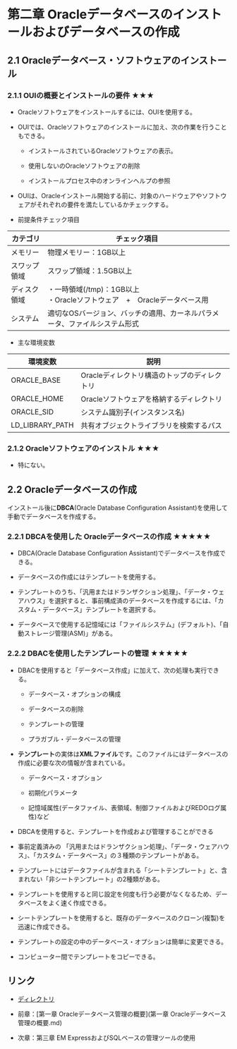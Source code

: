 # 第二章 Oracleデータベースのインストールおよびデータベースの作成

## 2.1 Oracleデータベース・ソフトウェアのインストール

### 2.1.1 OUIの概要とインストールの要件 ★★★

+ Oracleソフトウェアをインストールするには、OUIを使用する。

+ OUIでは、Oracleソフトウェアのインストールに加え、次の作業を行うこともできる。

    + インストールされているOracleソフトウェアの表示。

    + 使用しないのOracleソフトウェアの削除

    + インストールプロセス中のオンラインヘルプの参照

+ OUIは、Oracleインストール開始する前に、対象のハードウェアやソフトウェアがそれぞれの要件を満たしているかチェックする。

+ 前提条件チェック項目

|カテゴリ |チェック項目 |
|---- |---- |
|メモリー |物理メモリー：1GB以上 |
|スワップ領域 |スワップ領域：1.5GB以上 |
|ディスク領域 |・一時領域(/tmp)：1GB以上<br>・Oracleソフトウェア　+　Oracleデータベース用 |
|システム |適切なOSバージョン、バッチの適用、カーネルパラメータ、ファイルシステム形式 |

+ 主な環境変数

|環境変数 |説明 |
|---- |---- |
|ORACLE_BASE |Oracleディレクトリ構造のトップのディレクトリ |
|ORACLE_HOME |Oracleソフトウェアを格納するディレクトリ |
|ORACLE_SID |システム識別子(インスタンス名) |
|LD_LIBRARY_PATH |共有オブジェクトライブラリを検索するパス |

### 2.1.2 Oracleソフトウェアのインストル ★★★

+ 特にない。

## 2.2 Oracleデータベースの作成

インストール後に**DBCA**(Oracle Database Configuration Assistant)を使用して手動でデータベースを作成する。

### 2.2.1 DBCAを使用した Oracleデータベースの作成 ★★★★★

+ DBCA(Oracle Database Configuration Assistant)でデータベースを作成できる。

+ データベースの作成にはテンプレートを使用する。

+ テンプレートのうち、「汎用またはドランザクション処理」、「データ・ウェアハウス」を選択すると、事前構成済のデータベースを作成するには、「カスタム・データベース」テンプレートを選択する。

+ データベースで使用する記憶域には「ファイルシステム」(デフォルト)、「自動ストレージ管理(ASM)」がある。

### 2.2.2 DBACを使用したテンプレートの管理 ★★★★★

+ DBACを使用すると「データベース作成」に加えて、次の処理も実行できる。

    + データベース・オプションの構成

    + データベースの削除

    + テンプレートの管理

    + プラガブル・データベースの管理

+ **テンプレート**の実体は**XMLファイル**です。このファイルにはデータベースの作成に必要な次の情報が含まれている。

    + データベース・オプション

    + 初期化パラメータ

    + 記憶域属性(データファイル、表領域、制御ファイルおよびREDOログ属性)など
    
+ DBCAを使用すると、テンプレートを作成および管理することができる

+ 事前定義済みの 「汎用またはドランザクション処理」、「データ・ウェアハウス」、「カスタム・データベース」の３種類のテンプレートがある。

+ テンプレートにはデータファイルが含まれる「シートテンプレート」と、含まれない「非シートテンプレート」の2種類がある。

+ テンプレートを使用すると同じ設定を何度も行う必要がなくなるため、データベースをよく速く作成できる。

+ シートテンプレートを使用すると、既存のデータベースのクローン(複製)を迅速に作成できる。

+ テンプレートの設定の中のデータベース・オプションは簡単に変更できる。

+ コンピューター間でテンプレートをコピーできる。

## リンク

- [ディレクトリ](./../directory.md)

- 前章：[第一章 Oracleデータベース管理の概要](第一章 Oracleデータベース管理の概要.md)

- 次章：第三章 EM ExpressおよびSQLベースの管理ツールの使用

